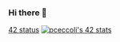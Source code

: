 ### Hi there 👋

[42 status](https://badge42.vercel.app/api/v2/cl2ruwdi9012309l2xm1ol4es/stats?cursusId=21&coalitionId=124)
[![pceccoli's 42 stats](https://badge42.vercel.app/api/v2/cl2ruwdi9012309l2xm1ol4es/stats?cursusId=21&coalitionId=124)](https://github.com/JaeSeoKim/badge42)

<!--
**sbaz/sbaz** is a ✨ _special_ ✨ repository because its `README.md` (this file) appears on your GitHub profile.

Here are some ideas to get you started:

- 🔭 I’m currently working on ...
- 🌱 I’m currently learning ...
- 👯 I’m looking to collaborate on ...
- 🤔 I’m looking for help with ...
- 💬 Ask me about ...
- 📫 How to reach me: ...
- 😄 Pronouns: ...
- ⚡ Fun fact: ...
-->
